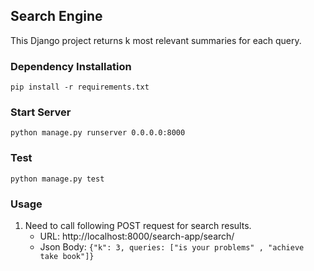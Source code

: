 ## Search Engine
This Django project returns k most relevant summaries for each query.

### Dependency Installation
`pip install -r requirements.txt`

### Start Server
`python manage.py runserver 0.0.0.0:8000`

### Test
`python manage.py test`

### Usage
1. Need to call following POST request for search results.
   - URL: http://localhost:8000/search-app/search/
   - Json Body: `{"k": 3, queries: ["is your problems" , "achieve take book"]}`
